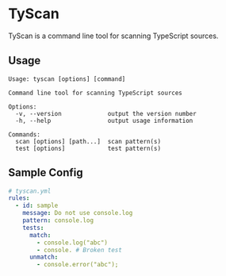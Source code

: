 # TyScan

TyScan is a command line tool for scanning TypeScript sources.

## Usage

```
Usage: tyscan [options] [command]

Command line tool for scanning TypeScript sources

Options:
  -v, --version             output the version number
  -h, --help                output usage information

Commands:
  scan [options] [path...]  scan pattern(s)
  test [options]            test pattern(s)
```

## Sample Config

```yml
# tyscan.yml
rules:
  - id: sample
    message: Do not use console.log
    pattern: console.log
    tests:
      match:
        - console.log("abc")
        - console. # Broken test
      unmatch:
        - console.error("abc");
```
